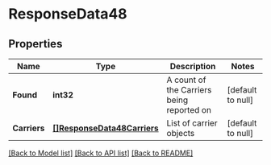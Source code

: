 # ResponseData48

## Properties
Name | Type | Description | Notes
------------ | ------------- | ------------- | -------------
**Found** | **int32** | A count of the Carriers being reported on | [default to null]
**Carriers** | [**[]ResponseData48Carriers**](ResponseData48_carriers.md) | List of carrier objects | [default to null]

[[Back to Model list]](../README.md#documentation-for-models) [[Back to API list]](../README.md#documentation-for-api-endpoints) [[Back to README]](../README.md)

